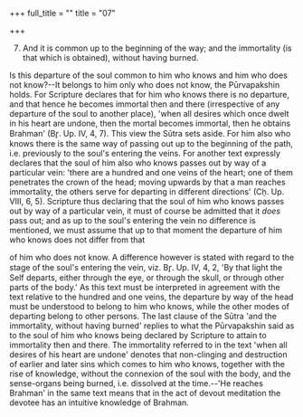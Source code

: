 +++
full_title = ""
title = "07"

+++


7. And it is common up to the beginning of the way; and the immortality (is that which is obtained), without having burned.

Is this departure of the soul common to him who knows and him who does not know?--It belongs to him only who does not know, the Pūrvapakshin holds. For Scripture declares that for him who knows there is no departure, and that hence he becomes immortal then and there (irrespective of any departure of the soul to another place), 'when all desires which once dwelt in his heart are undone, then the mortal becomes immortal, then he obtains Brahman' (Br̥. Up. IV, 4, 7). This view the Sūtra sets aside. For him also who knows there is the same way of passing out up to the beginning of the path, i.e. previously to the soul's entering the veins. For another text expressly declares that the soul of him also who knows passes out by way of a particular vein: 'there are a hundred and one veins of the heart; one of them penetrates the crown of the head; moving upwards by that a man reaches immortality, the others serve for departing in different directions' (Cḥ. Up. VIII, 6, 5). Scripture thus declaring that the soul of him who knows passes out by way of a particular vein, it must of course be admitted that it _does_ pass out; and as up to the soul's entering the vein no difference is mentioned, we must assume that up to that moment the departure of him who knows does not differ from that

of him who does not know. A difference however is stated with regard to the stage of the soul's entering the vein, viz. Br̥. Up. IV, 4, 2, 'By that light the Self departs, either through the eye, or through the skull, or through other parts of the body.' As this text must be interpreted in agreement with the text relative to the hundred and one veins, the departure by way of the head must be understood to belong to him who knows, while the other modes of departing belong to other persons. The last clause of the Sūtra 'and the immortality, without having burned' replies to what the Pūrvapakshin said as to the soul of him who knows being declared by Scripture to attain to immortality then and there. The immortality referred to in the text 'when all desires of his heart are undone' denotes that non-clinging and destruction of earlier and later sins which comes to him who knows, together with the rise of knowledge, without the connexion of the soul with the body, and the sense-organs being burned, i.e. dissolved at the time.--'He reaches Brahman' in the same text means that in the act of devout meditation the devotee has an intuitive knowledge of Brahman.

